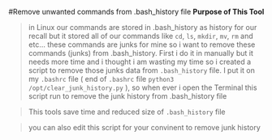#Remove unwanted commands from .bash_history file
**Purpose of This Tool**
>in Linux our commands are stored in .bash_history as history for our recall but it stored all of our commands like `cd`, `ls`,
>`mkdir`, `mv`, `rm` and etc... these commands are junks for mine so i want to remove these commands (junks) from .bash_history.
>First i do it in manually but it needs more time and i thought i am wasting my time so i created a script to remove those junks 
>data from `.bash_history` file. I put it on my `.bashrc` file ( end of `.bashrc` file `python3 /opt/clear_junk_history.py` ),
>so when ever i open the Terminal this script run to remove the junk history from .bash_history file

>This tools save time and reduced size of `.bash_history` file

>you can also edit this script for your convinent to remove junk history
